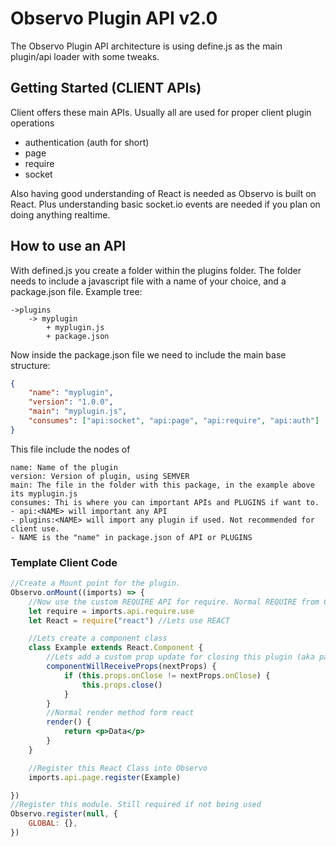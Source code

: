 # Observo Plugin API v2.0

The Observo Plugin API architecture is using define.js as the main plugin/api loader with some tweaks. 

## Getting Started (CLIENT APIs)
Client offers these main APIs. Usually all are used for proper client plugin operations
- authentication (auth for short)
- page
- require
- socket

Also having good understanding of React is needed as Observo is built on React. Plus understanding basic socket.io events are needed if you plan on doing anything realtime.

## How to use an API
With defined.js you create a folder within the plugins folder.
The folder needs to include a javascript file with a name of your choice, and a package.json file. Example tree:
```
->plugins
    -> myplugin
        + myplugin.js
        + package.json
```
Now inside the package.json file we need to include the main base structure:
```json
{
    "name": "myplugin",
    "version": "1.0.0",
    "main": "myplugin.js",
    "consumes": ["api:socket", "api:page", "api:require", "api:auth"]
}
```
This file include the nodes of 
```
name: Name of the plugin 
version: Version of plugin, using SEMVER 
main: The file in the folder with this package, in the example above its myplugin.js
consumes: Thi is where you can important APIs and PLUGINS if want to.
- api:<NAME> will important any API
- plugins:<NAME> will import any plugin if used. Not recommended for client use.
- NAME is the "name" in package.json of API or PLUGINS
```

### Template Client Code
```jsx
//Create a Mount point for the plugin.
Observo.onMount((imports) => {
    //Now use the custom REQUIRE API for require. Normal REQUIRE from COMMONJS is blocked by default
    let require = imports.api.require.use
    let React = require("react") //Lets use REACT

    //Lets create a component class
    class Example extends React.Component {
        //Lets add a custom prop update for closing this plugin (aka page) in Observo. Allows the plugin to do "onclose" things, like close sockets for example
        componentWillReceiveProps(nextProps) {
            if (this.props.onClose != nextProps.onClose) {
                this.props.close()
            }
        }
        //Normal render method form react
        render() {
            return <p>Data</p>
        }
    }

    //Register this React Class into Observo
    imports.api.page.register(Example)

})
//Register this module. Still required if not being used
Observo.register(null, {
    GLOBAL: {},
})



```